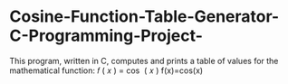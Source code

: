 # Cosine-Function-Table-Generator-C-Programming-Project-
This program, written in C, computes and prints a table of values for the mathematical function:  𝑓 ( 𝑥 ) = cos ⁡ ( 𝑥 ) f(x)=cos(x)
